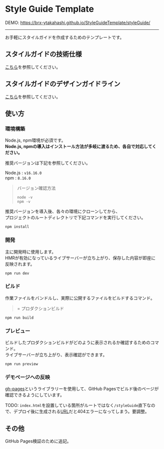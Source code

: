 # Style Guide Template

DEMO: <https://brx-ytakahashi.github.io/StyleGuideTemplate/styleGuide/>

----

お手軽にスタイルガイドを作成するためのテンプレートです。

## スタイルガイドの技術仕様

[こちら](https://github.com/BRX-YTakahashi/StyleGuideTemplate/blob/master/DOCS/technicalSpecifications.md)を参照してください。

## スタイルガイドのデザインガイドライン

[こちら](https://github.com/BRX-YTakahashi/StyleGuideTemplate/blob/master/DOCS/designGuideline.md)を参照してください。

## 使い方

### 環境構築

Node.js, npm環境が必須です。\
**Node.js, npmの導入はインストール方法が多岐に渡るため、各自で対応してください。**

推奨バージョンは下記を参照してください。

Node.js : `v16.16.0`\
npm     : `8.16.0`

> バージョン確認方法
>
> ```Terminal
> node -v
> npm -v
> ```

推奨バージョンを導入後、各々の環境にクローンしてから、\
プロジェクトのルートディレクトリで下記コマンドを実行してください。

```Terminal
npm install
```

### 開発

主に開発時に使用します。\
HMRが有効になっているライブサーバーが立ち上がり、保存した内容が即座に反映されます。

```Terminal
npm run dev
```

### ビルド

作業ファイルをバンドルし、実際に公開するファイルをビルドするコマンド。
> = プロダクションビルド

```Terminal
npm run build
```

### プレビュー

ビルドしたプロダクションビルドがどのように表示されるか確認するためのコマンド。\
ライブサーバーが立ち上がり、表示確認ができます。

```Terminal
npm run preview
```

### デモページへの反映

[gh-pages](https://github.com/tschaub/gh-pages)というライブラリーを使用して、GitHub Pagesでビルド後のページが確認できるようにしています。

TODO: `index.html`を設置している箇所がルートではなく`/styleGuide`直下なので、デプロイ後に生成される[URL](https://brx-ytakahashi.github.io/StyleGuideTemplate/)だと404エラーになってしまう。要調整。

## その他

GitHub Pages検証のために追記。
